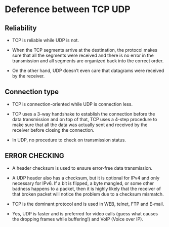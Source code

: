 # Deference between TCP UDP

## Reliability

- TCP is reliable while UDP is not.

- When the TCP segments arrive at the destination, the protocol makes sure that all the segments were received and there is no error in the transmission and all segments are organized back into the correct order.


- On the other hand, UDP doesn’t even care that datagrams were received by the receiver.

## Connection type

- TCP is connection-oriented while UDP is connection less.

- TCP uses a 3-way handshake to establish the connection before the data transmission and on top of that, TCP uses a 4-step procedure to make sure that all the data was actually sent and received by the receiver before closing the connection.

- In UDP, no procedure to check on transmission status.

## ERROR CHECKING

- A header checksum is used to ensure error-free data transmission.
- A UDP header also has a checksum, but it is optional for IPv4 and only necessary for IPv6. If a bit is flipped, a byte mangled, or some other badness happens to a packet, then it is highly likely that the receiver of that broken packet will notice the problem due to a checksum mismatch.

- TCP is the dominant protocol and is used in WEB, telnet, FTP and E-mail.
- Yes, UDP is faster and is preferred for video calls (guess what causes the dropping frames while buffering!) and VoIP (Voice over IP).